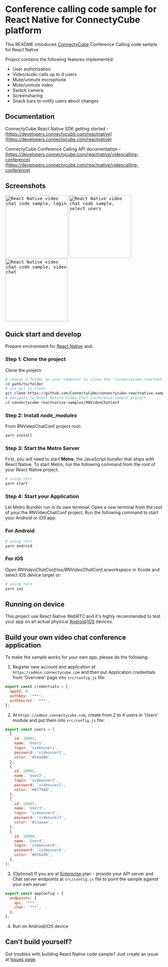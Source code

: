 # Conference calling code sample for React Native for ConnectyCube platform

This README introduces [ConnectyCube](https://connectycube.com) Conference Calling code sample for React Native

Project contains the following features implemented:

- User authorization
- Video/audio calls up to 4 users
- Mute/unmute microphone
- Mute/unmute video
- Switch camera
- Screensharing
- Snack bars to notify users about changes

## Documentation

ConnectyCube React Native SDK getting started - [https://developers.connectycube.com/reactnative](https://developers.connectycube.com/reactnative)

ConnectyCube Conference Calling API documentation - [https://developers.connectycube.com/reactnative/videocalling-conference](https://developers.connectycube.com/reactnative/videocalling-conference)

## Screenshots

<kbd><img alt="React Native video chat code sample, login" src="https://developers.connectycube.com/images/code_samples/reactnative/reactnative_codesample_video_login.PNG" width="200" /></kbd> <kbd><img alt="React Native video chat code sample, select users" src="https://developers.connectycube.com/images/code_samples/reactnative/reactnative_codesample_video_select_users.PNG" width="200" /></kbd> <kbd><img alt="React Native video chat code sample, video chat" src="https://developers.connectycube.com/images/code_samples/reactnative/reactnative_codesample_video_video.PNG" width="200" /></kbd>

## Quick start and develop

Prepare environment for [React Native](https://reactnative.dev/docs/0.75/set-up-your-environment) and:

### Step 1: Clone the project

Clone the project:

```bash
# choose a folder on your computer to clone the "connectycube-reactnative-samples" repo
cd path/to/folder
# use git to clone
git clone https://github.com/ConnectyCube/connectycube-reactnative-samples.git
# navigate to React Native Video Chat Conference sample project
cd connectycube-reactnative-samples/RNVideoChatConf
```

### Step 2: Install _node_modules_

From RNVideoChatConf project root:

```bash
yarn install
```

### Step 3: Start the Metro Server

First, you will need to start **Metro**, the JavaScript _bundler_ that ships _with_ React Native.
To start Metro, run the following command from the _root_ of your React Native project:

```bash
# using Yarn
yarn start
```

### Step 4: Start your Application

Let Metro Bundler run in its _own_ terminal. Open a _new_ terminal from the _root_ of your the RNVideoChatConf project. Run the following command to start your _Android_ or _iOS_ app:

### For Android

```bash
# using Yarn
yarn android
```

### For iOS

Open _RNVideoChatConf/ios/RNVideoChatConf.xcworkspace_ in Xcode and select iOS device target or:

```bash
# using Yarn
yarn ios
```

## Running on device

This project use React Native WebRTC and it's highly recommended to test your app on an actual physical [Android](https://reactnative.dev/docs/running-on-device?platform=android)/[iOS](https://reactnative.dev/docs/running-on-device?platform=ios) devices.

## Build your own video chat conference application

To make the sample works for your own app, please do the following:

1. Register new account and application at `https://admin.connectycube.com` and then put Application credentials from 'Overview' page into `src/config.js` file:

```javascript
export const credentials = {
  appId: 0,
  authKey: '***',
  authSecret: '***',
};
```

2. At `https://admin.connectycube.com`, create from 2 to 4 users in 'Users' module and put them into `src/config.js` file:

```javascript
export const users = [
  {
    id: 10001,
    name: 'User1',
    login: 'videouser1',
    password: 'videouser1',
    color: '#34ad86',
  },
  {
    id: 10002,
    name: 'User2',
    login: 'videouser2',
    password: 'videouser2',
    color: '#077988',
  },
  {
    id: 10003,
    name: 'User3',
    login: 'videouser3',
    password: 'videouser3',
    color: '#13aaae',
  },
  {
    id: 10004,
    name: 'User4',
    login: 'videouser4',
    password: 'videouser4',
    color: '#056a96',
  },
];
```

3. (Optional) If you are at [Enterprise](https://connectycube.com/pricing/) plan - provide your API server and Chat server endpoints at `src/config.js` file to point the sample against your own server:

```javascript
export const appConfig = {
  endpoints: {
    api: '***',
    chat: '***',
  },
};
```

4. Run on Android/iOS device

## Can't build yourself?

Got troubles with building React Native code sample? Just create an issue at [Issues page](https://github.com/ConnectyCube/connectycube-reactnative-samples/issues).
